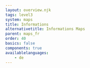 ```yaml
---
layout: overview.njk
tags: level3
system: maps
title: Informations
alternativetitle: Informations Maps
parent: maps_fr
order: 40
basics: false
components: true
availablelanguages: 
    - de
---
```

